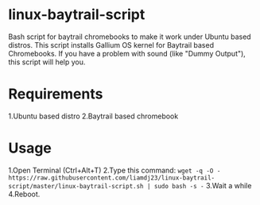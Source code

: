 # linux-baytrail-script
Bash script for baytrail chromebooks to make it work under Ubuntu based distros.
This script installs Gallium OS kernel for Baytrail based Chromebooks. If you have a problem with sound (like "Dummy Output"), this script will help you.

# Requirements
1.Ubuntu based distro
2.Baytrail based chromebook

# Usage
1.Open Terminal (Ctrl+Alt+T)
2.Type this command:
`wget -q -O - https://raw.githubusercontent.com/liamdj23/linux-baytrail-script/master/linux-baytrail-script.sh | sudo bash -s -`
3.Wait a while
4.Reboot.
